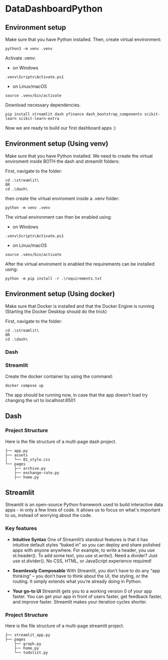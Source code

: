 # DataDashboardPython
## Environment setup
Make sure that you have Python installed. Then, create virtual environment:

```
python3 -m venv .venv
```

Activate .venv:
* on Windows
```
.venv\Scripts\Activate.ps1
```
* on Linux/macOS
```
source .venv/bin/activate
```
Download necessary dependencies.
```
pip install streamlit dash yfinance dash_bootstrap_components scikit-learn scikit-learn-extra
```

Now we are ready to build our first dashboard apps :)

## Environment setup (Using venv)
Make sure that you have Python installed. We need to create the  virtual enviroment inside BOTH the dash and streamlit folders:

First, navigate to the folder:
```
cd .\streamlit\
OR
cd .\dash\
```

then create the virtual enviroment inside a .venv folder:
```
python -m venv .venv
```

The virtual environment can then be enabled using:
* on Windows
```
.venv\Scripts\Activate.ps1
```

* on Linux/macOS
```
source .venv/bin/activate
```

After the virtual enviroment is enabled the requirements can be installed using:
```
python -m pip install -r .\requirements.txt
```

## Environment setup (Using docker)
Make sure that Docker is installed and that the Docker Engine is running (Starting the Docker Desktop should do the trick)

First, navigate to the folder:
```
cd .\streamlit\
OR
cd .\dash\
```

### Dash

### Streamlit
Create the docker container by using the command:
```
docker compose up
```

The app should be running now, in case that the app doesn't load try changing the url to localhost:8501

## Dash
### Project Structure
Here is the file structure of a multi-page dash project.

```
├── app.py
├── assets
│   └── 01_style.css
└── pages
    ├── archive.py
    ├── exchange-rate.py
    ├── home.py
```

## Streamlit
Streamlit is an open-source Python framework used to build interactive data apps - in only a few lines of code. It allows us to focus on what's important to us, instead of worrying about the code.

### Key features

- **Intuitive Syntax**
    One of Streamlit’s standout features is that it has intuitive default styles “baked in” so you can deploy and share polished apps with anyone anywhere. For example, to write a header, you use st.header(). To add some text, you use st.write(). Need a divider? Just use st.divider().
    No CSS, HTML, or JavaScript experience required!

- **Seamlessly Composable**
    With Streamlit, you don’t have to do any “app thinking” – you don’t have to think about the UI, the styling, or the routing. It simply extends what you’re already doing in Python. 

- **Your go-to UI**
    Streamlit gets you to a working version 0 of your app faster. You can get your app in front of users faster, get feedback faster, and improve faster. Streamlit makes your iteration cycles shorter.

### Project Structure
Here is the file structure of a multi-page streamlit project.

```
├── streamlit_app.py
├── pages
    ├── graph.py
    ├── home.py
    └── todolist.py
```